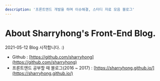 ```yaml
---
description: '프론트엔드 개발을 하며 이슈해결, 스터디 자료 모음 블로그'
---
```


# About Sharryhong's Front-End Blog.

2021-05-12 Blog 시작합니다. :\) 

* Github : [https://github.com/sharryhong](https://github.com/sharryhong)
* 프론트엔드 공부할 때 블로그\(2016 ~ 2017\) : [https://sharryhong.github.io/](https://sharryhong.github.io/) 



